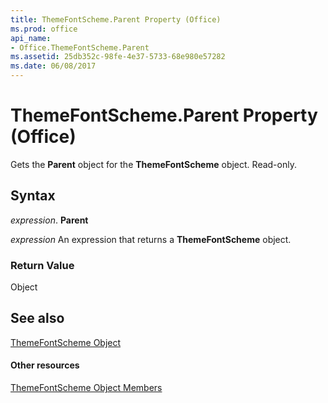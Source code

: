 ```yaml
---
title: ThemeFontScheme.Parent Property (Office)
ms.prod: office
api_name:
- Office.ThemeFontScheme.Parent
ms.assetid: 25db352c-98fe-4e37-5733-68e980e57282
ms.date: 06/08/2017
---
```



# ThemeFontScheme.Parent Property (Office)

Gets the  **Parent** object for the **ThemeFontScheme** object. Read-only.


## Syntax

 _expression_. **Parent**

 _expression_ An expression that returns a **ThemeFontScheme** object.


### Return Value

Object


## See also


[ThemeFontScheme Object](themefontscheme-object-office.md)
#### Other resources


[ThemeFontScheme Object Members](themefontscheme-members-office.md)

